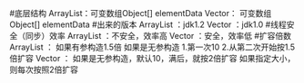 #底层结构
    ArrayList：可变数组Object[] elementData
    Vector：   可变数组Object[] elementData
#出来的版本
    ArrayList ：jdk1.2
    Vector  ：jdk1.0
#线程安全（同步）效率
    ArrayList ：不安全，效率高
    Vector  ：安全，效率低
#扩容倍数
    ArrayList ：
        如果有参构造1.5倍
        如果是无参构造
            1.第一次10
            2.从第二次开始按1.5倍扩容
    Vector  ：
            如果是无参构造，默认10，满后，就按2倍扩容
            如果指定大小，则每次按照2倍扩容

